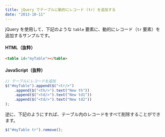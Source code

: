 ```yaml
---
title: jQuery でテーブルに動的にレコード (tr) を追加する
date: "2013-10-11"
---
```


jQuery を使用して、下記のような `table` 要素に、動的にレコード（`tr` 要素）を追加するサンプルです。

#### HTML（抜粋）

~~~ html
<table id="myTable"></table>
~~~

#### JavaScript（抜粋）

~~~ javascript
// テーブルにレコードを追加
$("#myTable").append($("<tr/>")
    .append($("<th/>").text("New th"))
    .append($("<td/>").text("New td1"))
    .append($("<td/>").text("New td2"))
);
~~~

逆に、下記のようにすれば、テーブル内のレコードをすべて削除することができます。

~~~ javascript
$("#myTable tr").remove();
~~~

